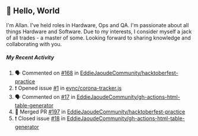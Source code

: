 ## :wave: Hello, World

I'm Allan. I've held roles in Hardware, Ops and QA. I'm passionate about all things Hardware and Software. Due to my interests, I consider myself a jack of all trades - a master of some. Looking forward to sharing knowledge and collaborating with you.

##### My Recent Activity
<!--START_SECTION:activity-->
1. 🗣 Commented on [#168](https://github.com/EddieJaoudeCommunity/hacktoberfest-practice/issues/168) in [EddieJaoudeCommunity/hacktoberfest-practice](https://github.com/EddieJaoudeCommunity/hacktoberfest-practice)
2. ❗️ Opened issue [#1](https://github.com/eync/corona-tracker.js/issues/1) in [eync/corona-tracker.js](https://github.com/eync/corona-tracker.js)
3. 🗣 Commented on [#17](https://github.com/EddieJaoudeCommunity/gh-actions-html-table-generator/issues/17) in [EddieJaoudeCommunity/gh-actions-html-table-generator](https://github.com/EddieJaoudeCommunity/gh-actions-html-table-generator)
4. 🎉 Merged PR [#197](https://github.com/EddieJaoudeCommunity/hacktoberfest-practice/pull/197) in [EddieJaoudeCommunity/hacktoberfest-practice](https://github.com/EddieJaoudeCommunity/hacktoberfest-practice)
5. ❗️ Closed issue [#18](https://github.com/EddieJaoudeCommunity/gh-actions-html-table-generator/issues/18) in [EddieJaoudeCommunity/gh-actions-html-table-generator](https://github.com/EddieJaoudeCommunity/gh-actions-html-table-generator)
<!--END_SECTION:activity-->

<!--
**AllanRegush/AllanRegush** is a ✨ _special_ ✨ repository because its `README.md` (this file) appears on your GitHub profile.

Here are some ideas to get you started:

- 🔭 I’m currently working on ...
- 🌱 I’m currently learning ...
- 👯 I’m looking to collaborate on ...
- 🤔 I’m looking for help with ...
- 💬 Ask me about ...
- 📫 How to reach me: ...
- 😄 Pronouns: ...
- ⚡ Fun fact: ...
-->

